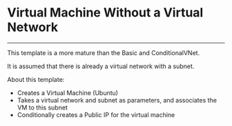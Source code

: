 # Virtual Machine Without a Virtual Network
---
This template is a more mature than the Basic and ConditionalVNet.

It is assumed that there is already a virtual network with a subnet.

About this template:
* Creates a Virtual Machine (Ubuntu)
* Takes a virtual network and subnet as parameters, and associates the VM to this subnet
* Conditionally creates a Public IP for the virtual machine